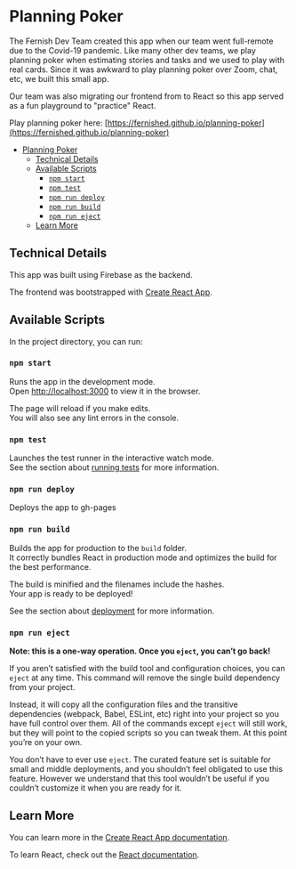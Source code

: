 # Planning Poker

The Fernish Dev Team created this app when our team went full-remote due to the Covid-19 pandemic. Like many other dev teams, we play planning poker when estimating stories and tasks and we used to play with real cards. Since it was awkward to play planning poker over Zoom, chat, etc, we built this small app.

Our team was also migrating our frontend from to React so this app served as a fun playground to "practice" React.

Play planning poker here: [https://fernished.github.io/planning-poker](https://fernished.github.io/planning-poker)

- [Planning Poker](#planning-poker)
  - [Technical Details](#technical-details)
  - [Available Scripts](#available-scripts)
    - [`npm start`](#npm-start)
    - [`npm test`](#npm-test)
    - [`npm run deploy`](#npm-run-deploy)
    - [`npm run build`](#npm-run-build)
    - [`npm run eject`](#npm-run-eject)
  - [Learn More](#learn-more)

## Technical Details

This app was built using Firebase as the backend.

The frontend was bootstrapped with [Create React App](https://github.com/facebook/create-react-app).

## Available Scripts

In the project directory, you can run:

### `npm start`

Runs the app in the development mode.\
Open [http://localhost:3000](http://localhost:3000) to view it in the browser.

The page will reload if you make edits.\
You will also see any lint errors in the console.

### `npm test`

Launches the test runner in the interactive watch mode.\
See the section about [running tests](https://facebook.github.io/create-react-app/docs/running-tests) for more information.

### `npm run deploy`

Deploys the app to gh-pages

### `npm run build`

Builds the app for production to the `build` folder.\
It correctly bundles React in production mode and optimizes the build for the best performance.

The build is minified and the filenames include the hashes.\
Your app is ready to be deployed!

See the section about [deployment](https://facebook.github.io/create-react-app/docs/deployment) for more information.

### `npm run eject`

**Note: this is a one-way operation. Once you `eject`, you can’t go back!**

If you aren’t satisfied with the build tool and configuration choices, you can `eject` at any time. This command will remove the single build dependency from your project.

Instead, it will copy all the configuration files and the transitive dependencies (webpack, Babel, ESLint, etc) right into your project so you have full control over them. All of the commands except `eject` will still work, but they will point to the copied scripts so you can tweak them. At this point you’re on your own.

You don’t have to ever use `eject`. The curated feature set is suitable for small and middle deployments, and you shouldn’t feel obligated to use this feature. However we understand that this tool wouldn’t be useful if you couldn’t customize it when you are ready for it.

## Learn More

You can learn more in the [Create React App documentation](https://facebook.github.io/create-react-app/docs/getting-started).

To learn React, check out the [React documentation](https://reactjs.org/).
